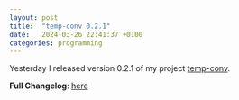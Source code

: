 ```yaml
---
layout: post
title:  "temp-conv 0.2.1"
date:   2024-03-26 22:41:37 +0100
categories: programming
---
```


Yesterday I released version 0.2.1 of my project [temp-conv](https://github.com/baumbus/temp-conv).

**Full Changelog**: [here](https://github.com/baumbus/temp-conv/compare/v0.2.0...v0.2.1)
